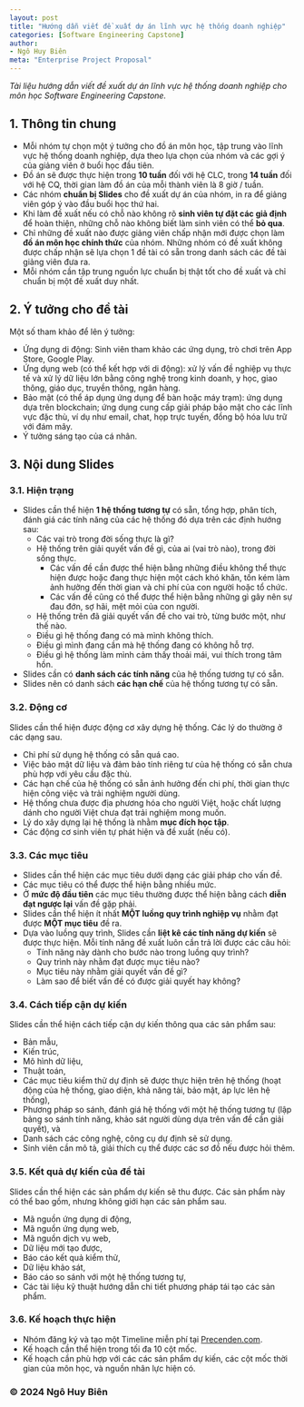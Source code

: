 ```yaml
---
layout: post
title: "Hướng dẫn viết đề xuất dự án lĩnh vực hệ thống doanh nghiệp"
categories: [Software Engineering Capstone]
author:
- Ngô Huy Biên
meta: "Enterprise Project Proposal"
---
```

_Tài liệu hướng dẫn viết đề xuất dự án lĩnh vực hệ thống doanh nghiệp cho môn học Software Engineering Capstone._

## 1. Thông tin chung
* Mỗi nhóm tự chọn một ý tưởng cho đồ án môn học, tập trung vào lĩnh vực hệ thống doanh nghiệp, dựa theo lựa chọn của nhóm và các gợi ý của giảng viên ở buổi học đầu tiên.
* Đồ án sẽ được thực hiện trong **10 tuần** đối với hệ CLC, trong **14 tuần** đối với hệ CQ, thời gian làm đồ án của mỗi thành viên là 8 giờ / tuần.
* Các nhóm **chuẩn bị Slides** cho đề xuất dự án của nhóm, in ra để giảng viên góp ý vào đầu buổi học thứ hai.
* Khi làm đề xuất nếu có chỗ nào không rõ **sinh viên tự đặt các giả định** để hoàn thiện, những chỗ nào không biết làm sinh viên có thể **bỏ qua**.
* Chỉ những đề xuất nào được giảng viên chấp nhận mới được chọn làm **đồ án môn học chính thức** của nhóm. Những nhóm có đề xuất không được chấp nhận sẽ lựa chọn 1 đề tài có sẵn trong danh sách các đề tài giảng viên đưa ra.
* Mỗi nhóm cần tập trung nguồn lực chuẩn bị thật tốt cho đề xuất và chỉ chuẩn bị một đề xuất duy nhất.

## 2. Ý tưởng cho đề tài
Một số tham khảo để lên ý tưởng:
* Ứng dụng di động: Sinh viên tham khảo các ứng dụng, trò chơi trên App Store, Google Play.
* Ứng dụng web (có thể kết hợp với di động): xử lý vấn đề nghiệp vụ thực tế và xử lý dữ liệu lớn bằng công nghệ trong kinh doanh, y học, giao thông, giáo dục, truyền thông, ngân hàng.
* Bảo mật (có thể áp dụng ứng dụng để bàn hoặc máy trạm): ứng dụng dựa trên blockchain; ứng dụng cung cấp giải pháp bảo mật cho các lĩnh vực đặc thù, ví dụ như email, chat, họp trực tuyến, đồng bộ hóa lưu trữ với đám mây.
* Ý tưởng sáng tạo của cá nhân.

## 3. Nội dung Slides

### 3.1. Hiện trạng
* Slides cần thể hiện **1 hệ thống tương tự** có sẵn, tổng hợp, phân tích, đánh giá các tính năng của các hệ thống đó dựa trên các định hướng sau:
  * Các vai trò trong đời sống thực là gì?
  * Hệ thống trên giải quyết vấn đề gì, của ai (vai trò nào), trong đời sống thực.
      * Các vấn đề cần được thể hiện bằng những điều không thể thực hiện được hoặc đang thực hiện một cách khó khăn, tốn kém làm ảnh hưởng đến thời gian và chi phí của con người hoặc tổ chức.
      * Các vấn đề cũng có thể được thể hiện bằng những gì gây nên sự đau đớn, sợ hãi, mệt mỏi của con người.
  * Hệ thống trên đã giải quyết vấn đề cho vai trò, từng bước một, như thế nào.
  * Điều gì hệ thống đang có mà mình không thích.
  * Điều gì mình đang cần mà hệ thống đang có không hỗ trợ.
  * Điều gì hệ thống làm mình cảm thấy thoải mái, vui thích trong tâm hồn.
* Slides cần có **danh sách các tính năng** của hệ thống tương tự có sẵn.
* Slides nên có danh sách **các hạn chế** của hệ thống tương tự có sẵn.

### 3.2. Động cơ
Slides cần thể hiện được động cơ xây dựng hệ thống. Các lý do thường ở các dạng sau.
* Chi phí sử dụng hệ thống có sẵn quá cao.
* Việc bảo mật dữ liệu và đảm bảo tính riêng tư của hệ thống có sẵn chưa phù hợp với yêu cầu đặc thù.
* Các hạn chế của hệ thống có sẵn ảnh hưởng đến chi phí, thời gian thực hiện công việc và trải nghiệm người dùng.
* Hệ thống chưa được địa phương hóa cho người Việt, hoặc chất lượng dánh cho người Việt chưa đạt trải nghiệm mong muốn.
* Lý do xây dựng lại hệ thống là nhằm **mục đích học tập**.
* Các động cơ sinh viên tự phát hiện và đề xuất (nếu có).

### 3.3. Các mục tiêu
* Slides cần thể hiện các mục tiêu dưới dạng các giải pháp cho vấn đề.
* Các mục tiêu có thể được thể hiện bằng nhiều mức.
* Ở **mức độ đầu tiên** các mục tiêu thường được thể hiện bằng cách **diễn đạt ngược lại** vấn đề gặp phải.
* Slides cần thể hiện ít nhất **MỘT luồng quy trình nghiệp vụ** nhằm đạt được **MỘT mục tiêu** đề ra.
* Dựa vào luồng quy trình, Slides cần **liệt kê các tính năng dự kiến** sẽ được thực hiện. Mỗi tính năng đề xuất luôn cần trả lời được các câu hỏi:
  * Tính năng này dành cho bước nào trong luồng quy trình?
  * Quy trình này nhằm đạt được mục tiêu nào?
  * Mục tiêu này nhằm giải quyết vấn đề gì?
  * Làm sao để biết vấn đề có được giải quyết hay không?

### 3.4. Cách tiếp cận dự kiến
Slides cần thể hiện cách tiếp cận dự kiến thông qua các sản phẩm sau:
* Bản mẫu, 
* Kiến trúc, 
* Mô hình dữ liệu, 
* Thuật toán, 
* Các mục tiêu kiểm thử dự định sẽ được thực hiện trên hệ thống (hoạt động của hệ thống, giao diện, khả năng tải, bảo mật, áp lực lên hệ thống), 
* Phương pháp so sánh, đánh giá hệ thống với một hệ thống tương tự (lập bảng so sánh tính năng, khảo sát người dùng dựa trên vấn đề cần giải quyết), và 
* Danh sách các công nghệ, công cụ dự định sẽ sử dụng.
* Sinh viên cần mô tả, giải thích cụ thể được các sơ đồ nếu được hỏi thêm.
  
### 3.5. Kết quả dự kiến của đề tài
Slides cần thể hiện các sản phẩm dự kiến sẽ thu được. Các sản phẩm này có thể bao gồm, nhưng không giới hạn các sản phẩm sau.
* Mã nguồn ứng dụng di động, 
* Mã nguồn ứng dụng web, 
* Mã nguồn dịch vụ web, 
* Dữ liệu mới tạo được, 
* Báo cáo kết quả kiểm thử, 
* Dữ liệu khảo sát, 
* Báo cáo so sánh với một hệ thống tương tự, 
* Các tài liệu kỹ thuật hướng dẫn chi tiết phương pháp tái tạo các sản phẩm.

### 3.6. Kế hoạch thực hiện
* Nhóm đăng ký và tạo một Timeline miễn phí tại [Precenden.com](https://www.preceden.com/).
* Kế hoạch cần thể hiện trong tối đa 10 cột mốc.
* Kế hoạch cần phù hợp với các các sản phẩm dự kiến, các cột mốc thời gian của môn học, và nguồn nhân lực hiện có.

### &copy; 2024 Ngô Huy Biên
